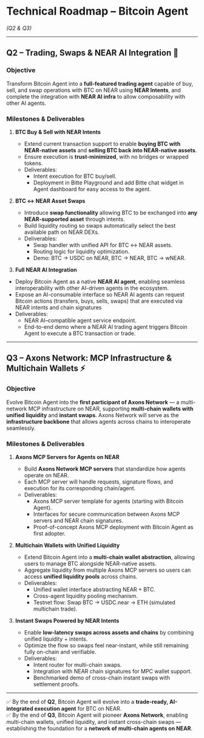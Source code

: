 # Technical Roadmap – Bitcoin Agent

_(Q2 & Q3)_

---

## Q2 – Trading, Swaps & NEAR AI Integration 🚀

### Objective

Transform Bitcoin Agent into a **full-featured trading agent** capable of buy, sell, and swap operations with BTC on NEAR using **NEAR Intents**, and complete the integration with **NEAR AI infra** to allow composability with other AI agents.

### Milestones & Deliverables

1. **BTC Buy & Sell with NEAR Intents**

   - Extend current transaction support to enable **buying BTC with NEAR-native assets** and **selling BTC back into NEAR-native assets**.
   - Ensure execution is **trust-minimized**, with no bridges or wrapped tokens.
   - Deliverables:
     - Intent execution for BTC buy/sell.
     - Deployment in Bitte Playground and add Bitte chat widget in Agent dashboard for easy access to the agent.

2. **BTC ↔ NEAR Asset Swaps**

   - Introduce **swap functionality** allowing BTC to be exchanged into **any NEAR-supported asset** through intents.
   - Build liquidity routing so swaps automatically select the best available path on NEAR DEXs.
   - Deliverables:
     - Swap handler with unified API for BTC ↔ NEAR assets.
     - Routing logic for liquidity optimization.
     - Demo: BTC → USDC on NEAR, BTC → NEAR, BTC → wNEAR.

3. **Full NEAR AI Integration**

- Deploy Bitcoin Agent as a native **NEAR AI agent**, enabling seamless interoperability with other AI-driven agents in the ecosystem.
- Expose an AI-consumable interface so NEAR AI agents can request Bitcoin actions (transfers, buys, sells, swaps) that are executed via NEAR intents and chain signatures
- Deliverables:
  - NEAR AI–compatible agent service endpoint.
  - End-to-end demo where a NEAR AI trading agent triggers Bitcoin Agent to execute a BTC transaction or trade.

---

## Q3 – Axons Network: MCP Infrastructure & Multichain Wallets ⚡

### Objective

Evolve Bitcoin Agent into the **first participant of Axons Network** — a multi-network MCP infrastructure on NEAR, supporting **multi-chain wallets with unified liquidity** and **instant swaps**. Axons Network will serve as the **infrastructure backbone** that allows agents across chains to interoperate seamlessly.

### Milestones & Deliverables

1. **Axons MCP Servers for Agents on NEAR**

   - Build **Axons Network MCP servers** that standardize how agents operate on NEAR.
   - Each MCP server will handle requests, signature flows, and execution for its corresponding chain/agent.
   - Deliverables:
     - Axons MCP server template for agents (starting with Bitcoin Agent).
     - Interfaces for secure communication between Axons MCP servers and NEAR chain signatures.
     - Proof-of-concept Axons MCP deployment with Bitcoin Agent as first adopter.

2. **Multichain Wallets with Unified Liquidity**

   - Extend Bitcoin Agent into a **multi-chain wallet abstraction**, allowing users to manage BTC alongside NEAR-native assets.
   - Aggregate liquidity from multiple Axons MCP servers so users can access **unified liquidity pools** across chains.
   - Deliverables:
     - Unified wallet interface abstracting NEAR + BTC.
     - Cross-agent liquidity pooling mechanism.
     - Testnet flow: Swap BTC → USDC.near → ETH (simulated multichain trade).

3. **Instant Swaps Powered by NEAR Intents**
   - Enable **low-latency swaps across assets and chains** by combining unified liquidity + intents.
   - Optimize the flow so swaps feel near-instant, while still remaining fully on-chain and verifiable.
   - Deliverables:
     - Intent router for multi-chain swaps.
     - Integration with NEAR chain signatures for MPC wallet support.
     - Benchmarked demo of cross-chain instant swaps with settlement proofs.

---

✅ By the end of **Q2**, Bitcoin Agent will evolve into a **trade-ready, AI-integrated execution agent** for BTC on NEAR.  
✅ By the end of **Q3**, Bitcoin Agent will pioneer **Axons Network**, enabling multi-chain wallets, unified liquidity, and instant cross-chain swaps — establishing the foundation for a **network of multi-chain agents on NEAR**.
